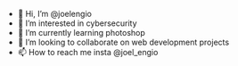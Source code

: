- 👋 Hi, I’m @joelengio
- 👀 I’m interested in cybersecurity
- 🌱 I’m currently learning photoshop
- 💞️ I’m looking to collaborate on web development projects
- 📫 How to reach me insta @joel_engio

